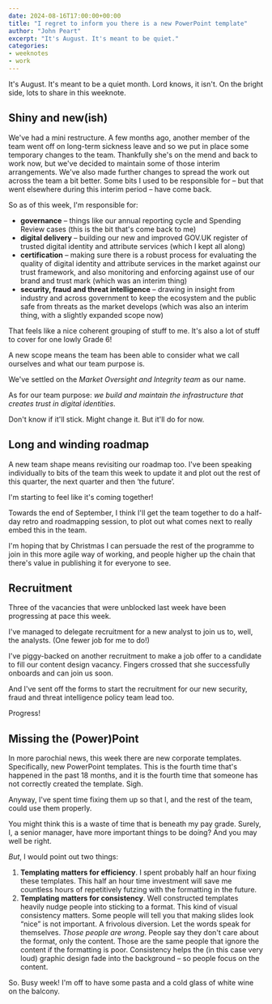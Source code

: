 ```yaml
---
date: 2024-08-16T17:00:00+00:00
title: "I regret to inform you there is a new PowerPoint template"
author: "John Peart"
excerpt: "It's August. It's meant to be quiet."
categories:
- weeknotes
- work
---
```


It's August. It's meant to be a quiet month. Lord knows, it isn't. On the bright side, lots to share in this weeknote.

## Shiny and new(ish)

We've had a mini restructure. A few months ago, another member of the team went off on long-term sickness leave and so we put in place some temporary changes to the team. Thankfully she's on the mend and back to work now, but we've decided to maintain some of those interim arrangements. We've also made further changes to spread the work out across the team a bit better. Some bits I used to be responsible for – but that went elsewhere during this interim period – have come back.

So as of this week, I'm responsible for:

- **governance** ‌– things like our annual reporting cycle and  Spending Review cases (this is the bit that's come back to me)
- **digital delivery** – building our new and improved GOV.UK register of trusted digital identity and attribute services (which I kept all along)
- **certification** – making sure there is a robust process for evaluating the quality of digital identity and attribute services in the market against our trust framework, and also monitoring and enforcing against use of our brand and trust mark (which was an interim thing)
- **security, fraud and threat intelligence** – drawing in insight from industry and across government to keep the ecosystem and the public safe from threats as the market develops (which was also an interim thing, with a slightly expanded scope now)

That feels like a nice coherent grouping of stuff to me. It's also a lot of stuff to cover for one lowly Grade 6! 

A new scope means the team has been able to consider what we call ourselves and what our team purpose is. 

We've settled on the *Market Oversight and Integrity team* as our name.

As for our team purpose: *we build and maintain the infrastructure that creates trust in digital identities*.

Don't know if it'll stick. Might change it. But it'll do for now.

## Long and winding roadmap

A new team shape means revisiting our roadmap too. I've been speaking individually to bits of the team this week to update it and plot out the rest of this quarter, the next quarter and then ‘the future’. 

I'm starting to feel like it's coming together! 

Towards the end of September, I think I'll get the team together to do a half-day retro and roadmapping session, to plot out what comes next to really embed this in the team.

I'm hoping that by Christmas I can persuade the rest of the programme to join in this more agile way of working, and people higher up the chain that there's value in publishing it for everyone to see.

## Recruitment

Three of the vacancies that were unblocked last week have been progressing at pace this week.

I've managed to delegate recruitment for a new analyst to join us to, well, the analysts. (One fewer job for me to do!)

I've piggy-backed on another recruitment to make a job offer to a candidate to fill our content design vacancy. Fingers crossed that she successfully onboards and can join us soon.

And I've sent off the forms to start the recruitment for our new security, fraud and threat intelligence policy team lead too.

Progress!

## Missing the (Power)Point

In more parochial news, this week there are new corporate templates. Specifically, new PowerPoint templates. This is the fourth time that's happened in the past 18 months, and it is the fourth time that someone has not correctly created the template. Sigh. 

Anyway, I've spent time fixing them up so that I, and the rest of the team, could use them properly.

You might think this is a waste of time that is beneath my pay grade. Surely, I, a senior manager, have more important things to be doing? And you may well be right. 

*But*, I would point out two things:

1. **Templating matters for efficiency**. I spent probably half an hour fixing these templates. This half an hour time investment will save me countless hours of repetitively futzing with the formatting in the future.
2. **Templating matters for consistency**. Well constructed  templates heavily nudge people into sticking to a format. This kind of visual consistency matters. Some people will tell you that making slides look “nice” is not important. A frivolous diversion. Let the words speak for themselves. *Those people are wrong*. People say they don't care about the format, only the content. Those are the same people that ignore the content if the formatting is poor. Consistency helps the (in this case very loud) graphic design fade into the background – so people focus on the content.

So. Busy week! I'm off to have some pasta and a cold glass of white wine on the balcony.